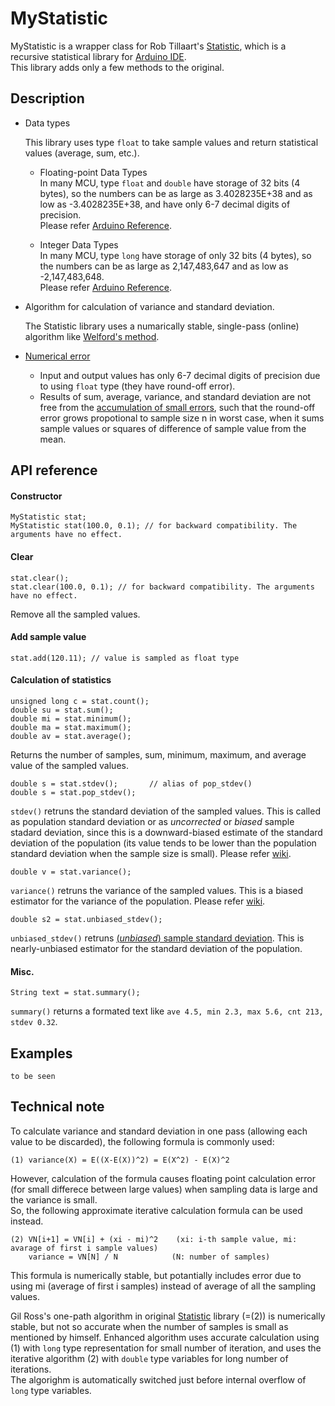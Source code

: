 MyStatistic
===========

MyStatistic is a wrapper class for Rob Tillaart's [Statistic](https://github.com/RobTillaart/Arduino/tree/master/libraries/Statistic),
which is a recursive statistical library for [Arduino IDE](https://www.arduino.cc/).   
This library adds only a few methods to the original.

## Description

* Data types

  This library uses type `float` to take sample values and return statistical values (average, sum, etc.).

    * Floating-point Data Types    
      In many MCU, type `float` and `double` have storage of 32 bits (4 bytes), 
      so the numbers can be as large as 3.4028235E+38 and as low as -3.4028235E+38,
      and have only 6-7 decimal digits of precision.   
      Please refer [Arduino Reference](https://www.arduino.cc/en/Reference/Double).   

    * Integer Data Types    
      In many MCU, type `long` have storage of only 32 bits (4 bytes), 
      so the numbers can be as large as 2,147,483,647 and as low as -2,147,483,648.   
      Please refer [Arduino Reference](https://www.arduino.cc/en/Reference/Long).   

* Algorithm for calculation of variance and standard deviation.

  The Statistic library uses a numarically stable, single-pass (online) algorithm like [Welford's method](https://en.wikipedia.org/wiki/Algorithms_for_calculating_variance).

* [Numerical error](https://en.wikipedia.org/wiki/Numerical_error)

  * Input and output values has only 6-7 decimal digits of precision due to using `float` type (they have round-off error).
  * Results of sum, average, variance, and standard deviation are not free from the [accumulation of small errors](https://en.wikipedia.org/wiki/Kahan_summation_algorithm), 
    such that the round-off error grows propotional to sample size n in worst case, 
    when it sums sample values or squares of difference of sample value from the mean.


## API reference

#### Constructor

```
MyStatistic stat;             
MyStatistic stat(100.0, 0.1); // for backward compatibility. The arguments have no effect.
```

#### Clear

```
stat.clear();           
stat.clear(100.0, 0.1); // for backward compatibility. The arguments have no effect.
```

Remove all the sampled values.

#### Add sample value

```
stat.add(120.11); // value is sampled as float type
```

#### Calculation of statistics

```
unsigned long c = stat.count(); 
double su = stat.sum();
double mi = stat.minimum();
double ma = stat.maximum();
double av = stat.average();
```

Returns the number of samples, sum, minimum, maximum, and average value of the sampled values.

```
double s = stat.stdev();       // alias of pop_stdev()
double s = stat.pop_stdev();
```

`stdev()` retruns the standard deviation of the sampled values.
This is called as population standard deviation or as *uncorrected* or *biased* sample stadard deviation,
since this is a downward-biased estimate of the standard deviation of the population 
(its value tends to be lower than the population standard deviation when the sample size is small).
Please refer [wiki](https://en.wikipedia.org/wiki/Standard_deviation).

```
double v = stat.variance();
```

`variance()` retruns the variance of the sampled values.
This is a biased estimator for the variance of the population.
Please refer [wiki](https://en.wikipedia.org/wiki/Standard_deviation).

```
double s2 = stat.unbiased_stdev();
```

`unbiased_stdev()` retruns [(*unbiased*) sample standard deviation](https://en.wikipedia.org/wiki/Standard_deviation).
This is nearly-unbiased estimator for the standard deviation of the population.    

#### Misc.

```
String text = stat.summary();
```

`summary()` returns a formated text like  `ave 4.5, min 2.3, max 5.6, cnt 213, stdev 0.32`.   

## Examples

```
to be seen
```

## Technical note

To calculate variance and standard deviation in one pass (allowing each value to be discarded), 
the following formula is commonly used:

```
(1) variance(X) = E((X-E(X))^2) = E(X^2) - E(X)^2
```

However, calculation of the formula causes floating point calculation error (for small differece between large values) when sampling data is large and the variance is small.  
So, the following approximate iterative calculation formula can be used instead.

```
(2) VN[i+1] = VN[i] + (xi - mi)^2    (xi: i-th sample value, mi: avarage of first i sample values)
    variance = VN[N] / N            (N: number of samples)
```

This formula is numerically stable, but potantially includes error 
due to using mi (average of first i samples) instead of average of all the sampling values.

Gil Ross's one-path algorithm in original [Statistic](https://github.com/RobTillaart/Arduino/tree/master/libraries/Statistic)
library (=(2)) is numerically stable, but not so accurate when the number of samples is small as mentioned by himself.
Enhanced algorithm uses accurate calculation using (1) with `long` type representation for small number of iteration, 
and uses the iterative algorithm (2) with `double` type variables for long number of iterations.  
The algorighm is automatically switched just before internal overflow of `long` type variables.

